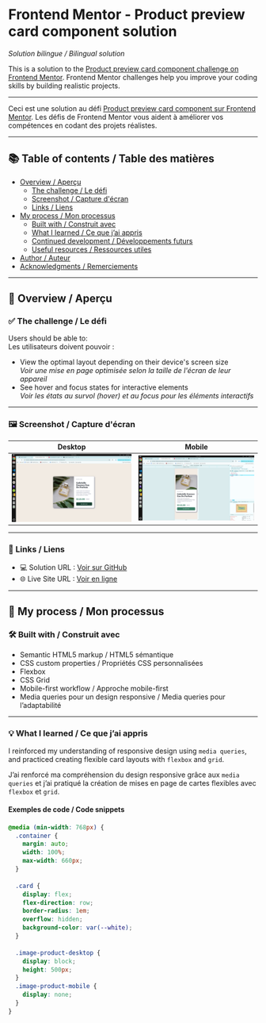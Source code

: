 # Frontend Mentor - Product preview card component solution

_Solution bilingue / Bilingual solution_

This is a solution to the [Product preview card component challenge on Frontend Mentor](https://www.frontendmentor.io/challenges/product-preview-card-component-GO7UmttRfa). Frontend Mentor challenges help you improve your coding skills by building realistic projects.

---

Ceci est une solution au défi [Product preview card component sur Frontend Mentor](https://www.frontendmentor.io/challenges/product-preview-card-component-GO7UmttRfa). Les défis de Frontend Mentor vous aident à améliorer vos compétences en codant des projets réalistes.

---

## 📚 Table of contents / Table des matières

- [Overview / Aperçu](#overview--aperçu)
  - [The challenge / Le défi](#the-challenge--le-défi)
  - [Screenshot / Capture d'écran](#screenshot--capture-décran)
  - [Links / Liens](#links--liens)
- [My process / Mon processus](#my-process--mon-processus)
  - [Built with / Construit avec](#built-with--construit-avec)
  - [What I learned / Ce que j’ai appris](#what-i-learned--ce-que-jai-appris)
  - [Continued development / Développements futurs](#continued-development--développements-futurs)
  - [Useful resources / Ressources utiles](#useful-resources--ressources-utiles)
- [Author / Auteur](#author--auteur)
- [Acknowledgments / Remerciements](#acknowledgments--remerciements)

---

## 🧾 Overview / Aperçu

### ✅ The challenge / Le défi

Users should be able to:  
Les utilisateurs doivent pouvoir :

- View the optimal layout depending on their device's screen size  
  _Voir une mise en page optimisée selon la taille de l'écran de leur appareil_
- See hover and focus states for interactive elements  
  _Voir les états au survol (hover) et au focus pour les éléments interactifs_

---

### 🖼️ Screenshot / Capture d'écran

| Desktop                      | Mobile                        |
| ---------------------------- | ----------------------------- |
| ![](./images/screenshot.png) | ![](./images/screenshot2.png) |

---

### 🔗 Links / Liens

- 💻 Solution URL : [Voir sur GitHub](https://www.github.com/art0fmind/frontend_mentor/tree/main/product-preview-card-component/product-preview-card-component-main/)
- 🌐 Live Site URL : [Voir en ligne](https://art0fmind.github.io/frontend_mentor/product-preview-card-component/product-preview-card-component-main/)

---

## 🔧 My process / Mon processus

### 🛠️ Built with / Construit avec

- Semantic HTML5 markup / HTML5 sémantique
- CSS custom properties / Propriétés CSS personnalisées
- Flexbox
- CSS Grid
- Mobile-first workflow / Approche mobile-first
- Media queries pour un design responsive / Media queries pour l’adaptabilité

---

### 💡 What I learned / Ce que j’ai appris

I reinforced my understanding of responsive design using `media queries`, and practiced creating flexible card layouts with `flexbox` and `grid`.

J’ai renforcé ma compréhension du design responsive grâce aux `media queries` et j’ai pratiqué la création de mises en page de cartes flexibles avec `flexbox` et `grid`.

#### Exemples de code / Code snippets

```css
@media (min-width: 768px) {
  .container {
    margin: auto;
    width: 100%;
    max-width: 660px;
  }

  .card {
    display: flex;
    flex-direction: row;
    border-radius: 1em;
    overflow: hidden;
    background-color: var(--white);
  }

  .image-product-desktop {
    display: block;
    height: 500px;
  }
  .image-product-mobile {
    display: none;
  }
}
```
